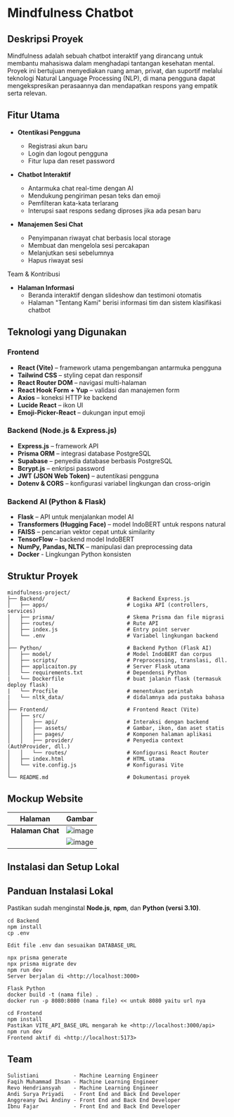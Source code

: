 # Mindfulness Chatbot

## Deskripsi Proyek

Mindfulness adalah sebuah chatbot interaktif yang dirancang untuk membantu mahasiswa dalam menghadapi tantangan kesehatan mental. Proyek ini bertujuan menyediakan ruang aman, privat, dan suportif melalui teknologi Natural Language Processing (NLP), di mana pengguna dapat mengekspresikan perasaannya dan mendapatkan respons yang empatik serta relevan.

## Fitur Utama

- **Otentikasi Pengguna**
  - Registrasi akun baru
  - Login dan logout pengguna
  - Fitur lupa dan reset password

- **Chatbot Interaktif**
  - Antarmuka chat real-time dengan AI
  - Mendukung pengiriman pesan teks dan emoji
  - Pemfilteran kata-kata terlarang
  - Interupsi saat respons sedang diproses jika ada pesan baru

- **Manajemen Sesi Chat**
  - Penyimpanan riwayat chat berbasis local storage
  - Membuat dan mengelola sesi percakapan
  - Melanjutkan sesi sebelumnya
  - Hapus riwayat sesi

Team & Kontribusi

- **Halaman Informasi**
  - Beranda interaktif dengan slideshow dan testimoni otomatis
  - Halaman "Tentang Kami" berisi informasi tim dan sistem klasifikasi chatbot

## Teknologi yang Digunakan

### Frontend

- **React (Vite)** – framework utama pengembangan antarmuka pengguna
- **Tailwind CSS** – styling cepat dan responsif
- **React Router DOM** – navigasi multi-halaman
- **React Hook Form + Yup** – validasi dan manajemen form
- **Axios** – koneksi HTTP ke backend
- **Lucide React** – ikon UI
- **Emoji-Picker-React** – dukungan input emoji

### Backend (Node.js & Express.js)

- **Express.js** – framework API
- **Prisma ORM** – integrasi database PostgreSQL
- **Supabase** – penyedia database berbasis PostgreSQL
- **Bcrypt.js** – enkripsi password
- **JWT (JSON Web Token)** – autentikasi pengguna
- **Dotenv & CORS** – konfigurasi variabel lingkungan dan cross-origin

### Backend AI (Python & Flask)

- **Flask** – API untuk menjalankan model AI
- **Transformers (Hugging Face)** – model IndoBERT untuk respons natural
- **FAISS** – pencarian vektor cepat untuk similarity
- **TensorFlow** – backend model IndoBERT
- **NumPy, Pandas, NLTK** – manipulasi dan preprocessing data
- **Docker** - Lingkungan Python konsisten

## Struktur Proyek

```
mindfulness-project/
├── Backend/                          # Backend Express.js
│   ├── apps/                         # Logika API (controllers, services)
│   ├── prisma/                       # Skema Prisma dan file migrasi
│   ├── routes/                       # Rute API
│   ├── index.js                      # Entry point server
│   └── .env                          # Variabel lingkungan backend
│
├── Python/                           # Backend Python (Flask AI)
│   ├── model/                        # Model IndoBERT dan corpus
│   ├── scripts/                      # Preprocessing, translasi, dll.
│   ├── applicaiton.py                # Server Flask utama
│   └── requirements.txt              # Dependensi Python
|   └── Dockerfile                    # buat jalanin flask (termasuk deploy flask)
|   └── Procfile                      # menentukan perintah
|   └── nltk_data/                    # didalamnya ada pustaka bahasa
│
├── Frontend/                         # Frontend React (Vite)
│   ├── src/
│   │   ├── api/                      # Interaksi dengan backend
│   │   ├── assets/                   # Gambar, ikon, dan aset statis
│   │   ├── pages/                    # Komponen halaman aplikasi
│   │   ├── provider/                 # Penyedia context (AuthProvider, dll.)
│   │   └── routes/                   # Konfigurasi React Router
│   ├── index.html                    # HTML utama
│   └── vite.config.js                # Konfigurasi Vite
│
└── README.md                         # Dokumentasi proyek
```

## Mockup Website
|            Halaman            |                                   Gambar                                                 |
|:-----------------------------:|:----------------------------------------------------------------------------------------:|
|      **Halaman Chat**         |![image](https://github.com/user-attachments/assets/44cf3060-d7d2-4fd4-81dc-ae05a3e804e0) |
|                               |![image](https://github.com/user-attachments/assets/a303d845-dedf-4039-9a07-3ebded1e156e) |



## Instalasi dan Setup Lokal

## Panduan Instalasi Lokal

Pastikan sudah menginstal **Node.js**, **npm**, dan **Python (versi 3.10)**.

```
cd Backend
npm install
cp .env

Edit file .env dan sesuaikan DATABASE_URL

npx prisma generate
npx prisma migrate dev
npm run dev
Server berjalan di <http://localhost:3000>
```

```
Flask Python
docker build -t (nama file) .
docker run -p 8080:8080 (nama file) << untuk 8080 yaitu url nya

```

```
cd Frontend
npm install
Pastikan VITE_API_BASE_URL mengarah ke <http://localhost:3000/api>
npm run dev
Frontend aktif di <http://localhost:5173>
```

## Team

```
Sulistiani           - Machine Learning Engineer
Faqih Muhammad Ihsan - Machine Learning Engineer
Revo Hendriansyah    - Machine Learning Engineer
Andi Surya Priyadi   - Front End and Back End Developer
Anggreany Dwi Andiny - Front End and Back End Developer
Ibnu Fajar           - Front End and Back End Developer
```
